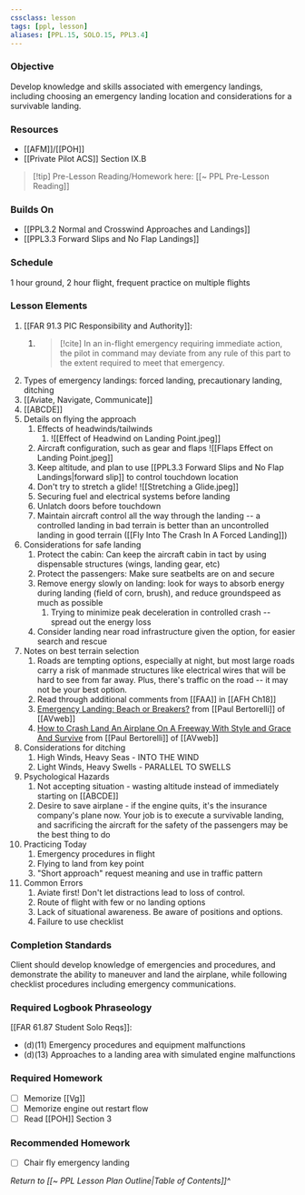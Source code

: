 ```yaml
---
cssclass: lesson
tags: [ppl, lesson]
aliases: [PPL.15, SOLO.15, PPL3.4]
---
```

### Objective
Develop knowledge and skills associated with emergency landings, including choosing an emergency landing location and considerations for a survivable landing.

### Resources
- [[AFM]]/[[POH]]
- [[Private Pilot ACS]] Section IX.B

> [!tip] Pre-Lesson Reading/Homework here: [[~ PPL Pre-Lesson Reading]]

### Builds On
- [[PPL3.2 Normal and Crosswind Approaches and Landings]]
- [[PPL3.3 Forward Slips and No Flap Landings]]

### Schedule
1 hour ground, 2 hour flight, frequent practice on multiple flights

### Lesson Elements
1. [[FAR 91.3 PIC Responsibility and Authority]]:
	1. > [!cite] In an in-flight emergency requiring immediate action, the pilot in command may deviate from any rule of this part to the extent required to meet that emergency.
2. Types of emergency landings: forced landing, precautionary landing, ditching
3. [[Aviate, Navigate, Communicate]]
4. [[ABCDE]]
5. Details on flying the approach
	1. Effects of headwinds/tailwinds 
		1. ![[Effect of Headwind on Landing Point.jpeg]]
	2. Aircraft configuration, such as gear and flaps ![[Flaps Effect on Landing Point.jpeg]]
	3. Keep altitude, and plan to use [[PPL3.3 Forward Slips and No Flap Landings|forward slip]] to control touchdown location
	4. Don't try to stretch a glide! ![[Stretching a Glide.jpeg]]
	5. Securing fuel and electrical systems before landing
	6. Unlatch doors before touchdown
	7. Maintain aircraft control all the way through the landing -- a controlled landing in bad terrain is better than an uncontrolled landing in good terrain ([[Fly Into The Crash In A Forced Landing]])
6. Considerations for safe landing
	1. Protect the cabin: Can keep the aircraft cabin in tact by using dispensable structures (wings, landing gear, etc)
	2. Protect the passengers: Make sure seatbelts are on and secure
	3. Remove energy slowly on landing: look for ways to absorb energy during landing (field of corn, brush), and reduce groundspeed as much as possible
		1. Trying to minimize peak deceleration in controlled crash -- spread out the energy loss
	4. Consider landing near road infrastructure given the option, for easier search and rescue
7. Notes on best terrain selection
	1. Roads are tempting options, especially at night, but most large roads carry a risk of manmade structures like electrical wires that will be hard to see from far away. Plus, there's traffic on the road -- it may not be your best option.
	2. Read through additional comments from [[FAA]] in [[AFH Ch18]]
	3. [Emergency Landing: Beach or Breakers?](https://www.youtube.com/watch?v=0LwGYBBhTss) from [[Paul Bertorelli]] of [[AVweb]]
	4. [How to Crash Land An Airplane On A Freeway With Style and Grace And Survive](https://www.youtube.com/watch?v=99DomTe9JY4) from [[Paul Bertorelli]] of [[AVweb]]
8. Considerations for ditching
	1. High Winds, Heavy Seas - INTO THE WIND 
	2. Light Winds, Heavy Swells - PARALLEL TO SWELLS
9. Psychological Hazards
	1. Not accepting situation - wasting altitude instead of immediately starting on [[ABCDE]]
	2. Desire to save airplane - if the engine quits, it's the insurance company's plane now. Your job is to execute a survivable landing, and sacrificing the aircraft for the safety of the passengers may be the best thing to do
10. Practicing Today
	1. Emergency procedures in flight
	2. Flying to land from key point
	3. "Short approach" request meaning and use in traffic pattern
11. Common Errors
	1. Aviate first! Don't let distractions lead to loss of control.
	2. Route of flight with few or no landing options
	3. Lack of situational awareness. Be aware of positions and options.
	4. Failure to use checklist

### Completion Standards
Client should develop knowledge of emergencies and procedures, and demonstrate the ability to maneuver and land the airplane, while following checklist procedures including emergency communications.

### Required Logbook Phraseology
[[FAR 61.87 Student Solo Reqs]]: 
- (d)(11) Emergency procedures and equipment malfunctions
- (d)(13) Approaches to a landing area with simulated engine malfunctions

### Required Homework
- [ ] Memorize [[Vg]]
- [ ] Memorize engine out restart flow
- [ ] Read [[POH]] Section 3

### Recommended Homework
- [ ] Chair fly emergency landing

*Return to [[~ PPL Lesson Plan Outline|Table of Contents]]^*